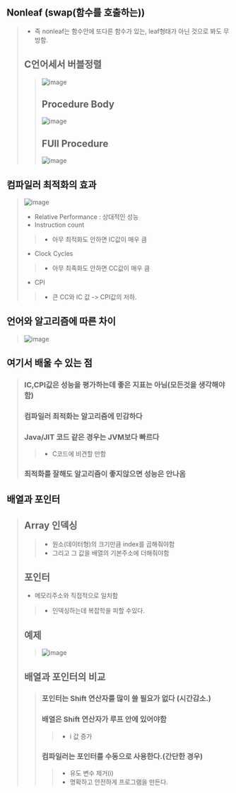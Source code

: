 ## Nonleaf (swap(함수를 호출하는))
> - 즉 nonleaf는 함수안에 또다른 함수가 있는, leaf형태가 아닌 것으로 봐도 무방함.
> ## C언어세서 버블정렬
> >![image](https://user-images.githubusercontent.com/84065357/162174985-29b8510d-6114-4afd-baa9-127da922fc36.png)
> > ## Procedure Body
> >![image](https://user-images.githubusercontent.com/84065357/162177546-0183c20e-e615-4b99-a55a-2f57c84d6b41.png)
> > ## FUll Procedure
> >![image](https://user-images.githubusercontent.com/84065357/162177607-baa2d818-1426-481f-9084-5ee37620b188.png)

## 컴파일러 최적화의 효과
> ![image](https://user-images.githubusercontent.com/84065357/162177883-a8aea4f2-9106-459c-8821-29840e82d291.png)
> - Relative Performance : 상대적인 성능
> - Instruction count
> > - 아무 최적화도 안하면 IC값이 매우 큼
> - Clock Cycles 
> > - 아무 최족화도 안하면 CC값이 매우 큼
> - CPI
> > - 큰 CC와 IC 값 -> CPI값의 저하.

## 언어와 알고리즘에 따른 차이
> ![image](https://user-images.githubusercontent.com/84065357/162178225-3db09c99-03b5-43e0-846e-e53254263d91.png)

## 여기서 배울 수 있는 점
> ### IC,CPI값은 성능을 평가하는데 좋은 지표는 아님(모든것을 생각해야함)
> ### 컴파일러 최적화는 알고리즘에 민감하다
> ### Java/JIT 코드 같은 경우는 JVM보다 빠르다
> > - C코드에 비견할 만함
> ### 최적화를 잘해도 알고리즘이 좋지않으면 성능은 안나옴
## 배열과 포인터
> ## Array 인덱싱
> > - 원소(데이터형)의 크기만큼 index를 곱해줘야함
> > - 그리고 그 값을 배열의 기본주소에 더해줘야함
> ## 포인터 
> - 메모리주소와 직접적으로 일치함
> > - 인덱싱하는데 복잡학을 피할 수있다.
> ## 예제
> > ![image](https://user-images.githubusercontent.com/84065357/162180621-2ed279d4-7bef-4bd8-aae4-036e72c7450b.png)
> ## 배열과 포인터의 비교
> > ### 포인터는 Shift 연산자를 많이 쓸 필요가 없다 (시간감소.)
> > ### 배열은 Shift 연산자가 루프 안에 있어야함
> > > - i 값 증가
> > ### 컴파일러는 포인터를 수동으로 사용한다.(간단한 경우)
> > > - 유도 변수 제거(i)
> > > - 명확하고 안전하게 프로그램을 만든다.

